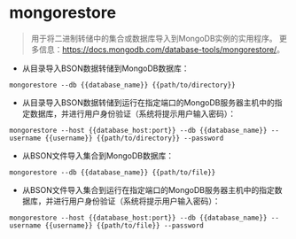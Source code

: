 # mongorestore

> 用于将二进制转储中的集合或数据库导入到MongoDB实例的实用程序。
> 更多信息：<https://docs.mongodb.com/database-tools/mongorestore/>。

- 从目录导入BSON数据转储到MongoDB数据库：

`mongorestore --db {{database_name}} {{path/to/directory}}`

- 从目录导入BSON数据转储到运行在指定端口的MongoDB服务器主机中的指定数据库，并进行用户身份验证（系统将提示用户输入密码）：

`mongorestore --host {{database_host:port}} --db {{database_name}} --username {{username}} {{path/to/directory}} --password`

- 从BSON文件导入集合到MongoDB数据库：

`mongorestore --db {{database_name}} {{path/to/file}}`

- 从BSON文件导入集合到运行在指定端口的MongoDB服务器主机中的指定数据库，并进行用户身份验证（系统将提示用户输入密码）：

`mongorestore --host {{database_host:port}} --db {{database_name}} --username {{username}} {{path/to/file}} --password`